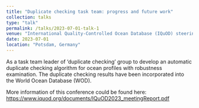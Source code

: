 ```yaml
---
title: "Duplicate checking task team: progress and future work"
collection: talks
type: "talk"
permalink: /talks/2023-07-01-talk-1
venue: "International Quality-Controlled Ocean Database (IQuOD) steering team meeting"
date: 2023-07-01
location: "Potsdam, Germany"
---
```


As a task team leader of ‘duplicate checking’ group to develop an automatic duplicate checking algorithm for ocean profiles with robustness examination. The duplicate checking results have been incorporated into the World Ocean Database (WOD). 

More information of this conference could be found here: https://www.iquod.org/documents/IQuOD2023_meetingReport.pdf

